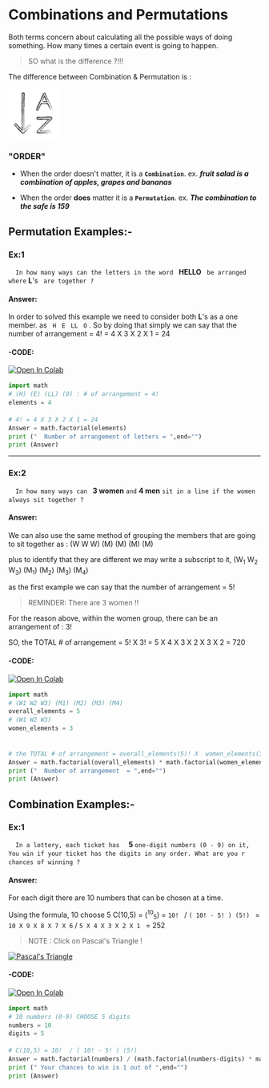 ﻿# Combinations and Permutations

Both terms concern about calculating all the possible ways of doing something. How many times a certain event is going to happen. 

>  SO what is the difference ?!!! 

The difference between Combination & Permutation is :

<img src="https://github.com/ahmedAlraimi/Olasilik/raw/master/HW2/img/order.png" width="100" height="100" />

### "ORDER"	

 

 -  When the order doesn't matter, it is a  **`Combination`**.
 ex. **_fruit salad is a combination of apples, grapes and bananas_**
 
  -   When the order  **does**  matter it is a    **`Permutation`**.
  ex. **_The combination to the safe is 159_**

## Permutation Examples:-

### Ex:1 

```   In how many ways can the letters in the word  ```   **HELLO** ```  be arranged where ``` **L**'s ``` are together ?```   

#### Answer:

In order to solved this example we need to consider both **L**'s as a one member.  as
``` H```   ``` E```  ``` LL```  ``` O``` .  So by doing that simply we can say that the number of arrangement = 4! = 4 X 3 X 2 X 1 = 24

#### -CODE:
[![Open In Colab](https://colab.research.google.com/assets/colab-badge.svg)](https://colab.research.google.com/drive/1v1vt9ZJAcLw-IzzyfHTy2RH3vQfQG7m6#scrollTo=VCKLZAWm_Mos)
``` python
import math 
# (H) (E) (LL) (O) : # of arrangement = 4!
elements = 4

# 4! = 4 X 3 X 2 X 1 = 24
Answer = math.factorial(elements) 
print ("  Number of arrangement of letters = ",end="")
print (Answer)
``` 

___

### Ex:2
```   In how many ways can  ```   **3 women** ``` and ``` **4 men** ``` sit in a line if the women always sit together ? ```   

#### Answer:

We can also use the same method of grouping the members that are going to sit together as : (W W W) (M) (M) (M) (M)

plus to identify that they are different we may write a subscript to it,
(W<sub>1</sub> W<sub>2</sub> W<sub>3</sub>) (M<sub>1</sub>) (M<sub>2</sub>) (M<sub>3</sub>) (M<sub>4</sub>) 

as the first example we can say that the number of arrangement = 5!   
>REMINDER:  There are 3 women !!

For the reason above, within the women group, there can be an arrangement of : 3! 

SO, the TOTAL # of arrangement = 5! X 3! = 5 X 4 X 3 X 2 X 3 X 2 =   720 


#### -CODE:
[![Open In Colab](https://colab.research.google.com/assets/colab-badge.svg)](https://colab.research.google.com/drive/1v1vt9ZJAcLw-IzzyfHTy2RH3vQfQG7m6?authuser=1#scrollTo=IGVJtNCd_R-u)
``` python
import math 
# (W1 W2 W3) (M1) (M2) (M3) (M4)
overall_elements = 5
# (W1 W2 W3)
women_elements = 3


# the TOTAL # of arrangement = overall_elements(5)! X  women_elements(3)! 
Answer = math.factorial(overall_elements) * math.factorial(women_elements)
print ("  Number of arrangement  = ",end="")
print (Answer)
``` 

## Combination Examples:-

### Ex:1
```   In a lottery, each ticket has   ```   **5**  ``` one-digit numbers (0 - 9) on it, You win if your ticket has the digits in any order. What are you r chances of winning ? ```   

#### Answer:

For each digit there are 10 numbers that can be chosen at a time.

Using the formula, 10 choose 5
C(10,5) = (<sup>10</sup><sub>5</sub>) =
```10! ``` / ```( 10! - 5! ) (5!) ``` = ``` 10 X 9 X 8 X 7 X 6 ``` /  ```5 X 4 X 3 X 2 X 1 ``` = 252

> NOTE : Click on Pascal's Triangle !
>
[![Pascal's Triangle](https://www.mathsisfun.com/numbers/images/pascals-triangle-add.svg)](http://codinglab.huostravelblog.com/math/pascals-triangle-generator/index.php?size=17&alignment=Center&order=0&presentation=1)


#### -CODE:
[![Open In Colab](https://colab.research.google.com/assets/colab-badge.svg)](https://colab.research.google.com/drive/1v1vt9ZJAcLw-IzzyfHTy2RH3vQfQG7m6?authuser=1#scrollTo=uHcZrew7_c9D)
```python
import math 
# 10 numbers (0-9) CHOOSE 5 digits	
numbers = 10
digits = 5

# C(10,5) = 10!  / ( 10! - 5! ) (5!) 
Answer = math.factorial(numbers) / (math.factorial(numbers-digits) * math.factorial(digits))
print (" Your chances to win is 1 out of ",end="")
print (Answer)

```
